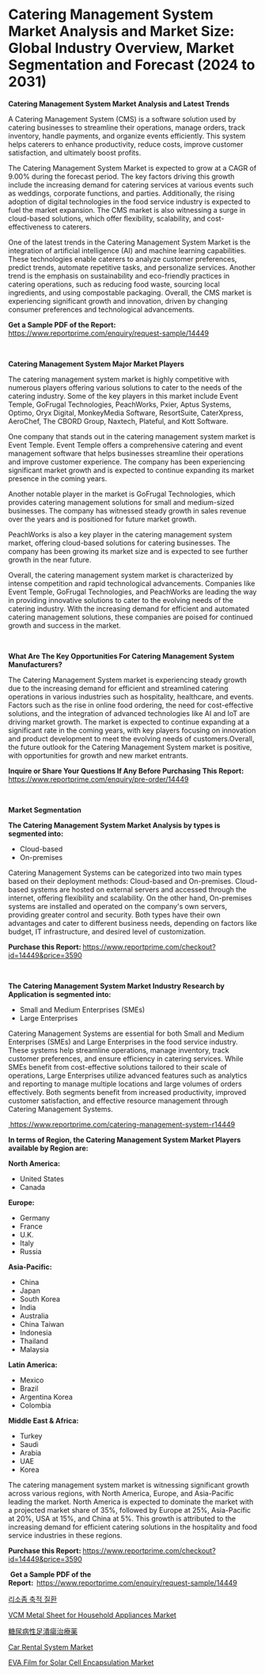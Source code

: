 <p><h1>Catering Management System Market Analysis and Market Size: Global Industry Overview, Market Segmentation and Forecast (2024 to 2031)</h1></p><p><strong>Catering Management System Market Analysis and Latest Trends</strong></p>
<p><p>A Catering Management System (CMS) is a software solution used by catering businesses to streamline their operations, manage orders, track inventory, handle payments, and organize events efficiently. This system helps caterers to enhance productivity, reduce costs, improve customer satisfaction, and ultimately boost profits.</p><p>The Catering Management System Market is expected to grow at a CAGR of 9.00% during the forecast period. The key factors driving this growth include the increasing demand for catering services at various events such as weddings, corporate functions, and parties. Additionally, the rising adoption of digital technologies in the food service industry is expected to fuel the market expansion. The CMS market is also witnessing a surge in cloud-based solutions, which offer flexibility, scalability, and cost-effectiveness to caterers.</p><p>One of the latest trends in the Catering Management System Market is the integration of artificial intelligence (AI) and machine learning capabilities. These technologies enable caterers to analyze customer preferences, predict trends, automate repetitive tasks, and personalize services. Another trend is the emphasis on sustainability and eco-friendly practices in catering operations, such as reducing food waste, sourcing local ingredients, and using compostable packaging. Overall, the CMS market is experiencing significant growth and innovation, driven by changing consumer preferences and technological advancements.</p></p>
<p><strong>Get a Sample PDF of the Report:&nbsp;</strong> <a href="https://www.reportprime.com/enquiry/request-sample/14449">https://www.reportprime.com/enquiry/request-sample/14449</a></p>
<p>&nbsp;</p>
<p><strong>Catering Management System Major Market Players</strong></p>
<p><p>The catering management system market is highly competitive with numerous players offering various solutions to cater to the needs of the catering industry. Some of the key players in this market include Event Temple, GoFrugal Technologies, PeachWorks, Pxier, Aptus Systems, Optimo, Oryx Digital, MonkeyMedia Software, ResortSuite, CaterXpress, AeroChef, The CBORD Group, Naxtech, Plateful, and Kott Software.</p><p>One company that stands out in the catering management system market is Event Temple. Event Temple offers a comprehensive catering and event management software that helps businesses streamline their operations and improve customer experience. The company has been experiencing significant market growth and is expected to continue expanding its market presence in the coming years.</p><p>Another notable player in the market is GoFrugal Technologies, which provides catering management solutions for small and medium-sized businesses. The company has witnessed steady growth in sales revenue over the years and is positioned for future market growth.</p><p>PeachWorks is also a key player in the catering management system market, offering cloud-based solutions for catering businesses. The company has been growing its market size and is expected to see further growth in the near future.</p><p>Overall, the catering management system market is characterized by intense competition and rapid technological advancements. Companies like Event Temple, GoFrugal Technologies, and PeachWorks are leading the way in providing innovative solutions to cater to the evolving needs of the catering industry. With the increasing demand for efficient and automated catering management solutions, these companies are poised for continued growth and success in the market.</p></p>
<p>&nbsp;</p>
<p><strong>What Are The Key Opportunities For Catering Management System Manufacturers?</strong></p>
<p><p>The Catering Management System market is experiencing steady growth due to the increasing demand for efficient and streamlined catering operations in various industries such as hospitality, healthcare, and events. Factors such as the rise in online food ordering, the need for cost-effective solutions, and the integration of advanced technologies like AI and IoT are driving market growth. The market is expected to continue expanding at a significant rate in the coming years, with key players focusing on innovation and product development to meet the evolving needs of customers.Overall, the future outlook for the Catering Management System market is positive, with opportunities for growth and new market entrants.</p></p>
<p><strong>Inquire or Share Your Questions If Any Before Purchasing This Report:</strong> <a href="https://www.reportprime.com/enquiry/pre-order/14449">https://www.reportprime.com/enquiry/pre-order/14449</a></p>
<p>&nbsp;</p>
<p><strong>Market Segmentation</strong></p>
<p><strong>The Catering Management System Market Analysis by types is segmented into:</strong></p>
<p><ul><li>Cloud-based</li><li>On-premises</li></ul></p>
<p><p>Catering Management Systems can be categorized into two main types based on their deployment methods: Cloud-based and On-premises. Cloud-based systems are hosted on external servers and accessed through the internet, offering flexibility and scalability. On the other hand, On-premises systems are installed and operated on the company's own servers, providing greater control and security. Both types have their own advantages and cater to different business needs, depending on factors like budget, IT infrastructure, and desired level of customization.</p></p>
<p><strong>Purchase this Report:&nbsp;</strong><a href="https://www.reportprime.com/checkout?id=14449&price=3590">https://www.reportprime.com/checkout?id=14449&price=3590</a></p>
<p>&nbsp;</p>
<p><strong>The Catering Management System Market Industry Research by Application is segmented into:</strong></p>
<p><ul><li>Small and Medium Enterprises (SMEs)</li><li>Large Enterprises</li></ul></p>
<p><p>Catering Management Systems are essential for both Small and Medium Enterprises (SMEs) and Large Enterprises in the food service industry. These systems help streamline operations, manage inventory, track customer preferences, and ensure efficiency in catering services. While SMEs benefit from cost-effective solutions tailored to their scale of operations, Large Enterprises utilize advanced features such as analytics and reporting to manage multiple locations and large volumes of orders effectively. Both segments benefit from increased productivity, improved customer satisfaction, and effective resource management through Catering Management Systems.</p></p>
<p><a href="https://www.reportprime.com/catering-management-system-r14449">&nbsp;https://www.reportprime.com/catering-management-system-r14449</a></p>
<p><strong>In terms of Region, the Catering Management System Market Players available by Region are:</strong></p>
<p>
    <p> <strong> North America: </strong>
        <ul>
            <li>United States</li>
            <li>Canada</li>
        </ul>
        </p> 
    <p> <strong> Europe: </strong>
        <ul>
            <li>Germany</li>
            <li>France</li>
            <li>U.K.</li>
            <li>Italy</li>
            <li>Russia</li>
        </ul>
        </p> 
    <p> <strong> Asia-Pacific: </strong>
        <ul>
            <li>China</li>
            <li>Japan</li>
            <li>South Korea</li>
            <li>India</li>
            <li>Australia</li>
            <li>China Taiwan</li>
            <li>Indonesia</li>
            <li>Thailand</li>
            <li>Malaysia</li>
        </ul>
        </p> 
    <p> <strong> Latin America: </strong>
        <ul>
            <li>Mexico</li>
            <li>Brazil</li>
            <li>Argentina Korea</li>
            <li>Colombia</li>
        </ul>
        </p> 
    <p> <strong> Middle East & Africa: </strong>
        <ul>
            <li>Turkey</li>
            <li>Saudi</li>
            <li>Arabia</li>
            <li>UAE</li>
            <li>Korea</li>
        </ul>
    </p>
    </p>
<p><p>The catering management system market is witnessing significant growth across various regions, with North America, Europe, and Asia-Pacific leading the market. North America is expected to dominate the market with a projected market share of 35%, followed by Europe at 25%, Asia-Pacific at 20%, USA at 15%, and China at 5%. This growth is attributed to the increasing demand for efficient catering solutions in the hospitality and food service industries in these regions.</p></p>
<p><strong>Purchase this Report: </strong><a href="https://www.reportprime.com/checkout?id=14449&price=3590">https://www.reportprime.com/checkout?id=14449&price=3590</a></p>
<p>&nbsp;<strong>Get a Sample PDF of the Report:&nbsp;&nbsp;</strong><a href="https://www.reportprime.com/enquiry/request-sample/14449">https://www.reportprime.com/enquiry/request-sample/14449</a></p>
<p><strong></strong></p>
<p><p><a href="https://medium.com/@joanacasper2001/%EB%A6%AC%EC%86%8C%EC%86%8C%EB%A7%90-%EC%A0%80%EC%9E%A5-%EC%A7%88%EB%B3%91-%EC%8B%9C%EC%9E%A5-%EB%B6%84%EC%84%9D-%EB%B3%B4%EA%B3%A0%EC%84%9C-%EC%A7%80%EC%97%AD-%EC%9C%A0%ED%98%95-%ED%9A%A8%EC%86%8C-%EB%8C%80%EC%B2%B4-%EC%9A%94%EB%B2%95-%EA%B8%B0%EC%A7%88-%EA%B0%90%EC%86%8C-%EC%9A%94%EB%B2%95-%EC%8B%9C%EC%8A%A4%ED%8B%B4-%EC%86%8C%EC%A7%84-%EC%9A%94%EB%B2%95-%EB%B0%8F-%EC%A0%81%EC%9A%A9-%EB%B3%91%EC%9B%90-%EC%99%B8%EB%9E%98-%EC%88%98%EC%88%A0-%EC%84%BC%ED%84%B0-%EC%97%90-%EB%8C%80%ED%95%9C-%EA%B8%80%EB%A1%9C%EB%B2%8C-%EC%9D%B8%EC%82%AC%EC%9D%B4%ED%8A%B8-309cf6db21f4">리소좀 축적 질환</a></p><p><a href="https://medium.com/@colin.burgess8756/an-in-depth-analysis-of-the-global-vcm-metal-sheet-for-household-appliances-market-scope-and-its-2009110fd012">VCM Metal Sheet for Household Appliances Market</a></p><p><a href="https://medium.com/@orlohagenes_12279/%E6%AC%A1%E3%81%AE%E6%96%87%E7%AB%A0%E3%82%92%E6%97%A5%E6%9C%AC%E8%AA%9E%E3%81%AB%E7%BF%BB%E8%A8%B3%E3%81%97%E3%81%A6%E3%81%8F%E3%81%A0%E3%81%95%E3%81%84-160%E3%83%9A%E3%83%BC%E3%82%B8%E3%81%AB%E3%82%8F%E3%81%9F%E3%82%8B-2024%E5%B9%B4%E3%81%8B%E3%82%892031%E5%B9%B4%E3%81%BE%E3%81%A7%E3%81%AE%E4%B8%96%E7%95%8C%E3%81%AE%E7%B3%96%E5%B0%BF%E7%97%85%E6%80%A7%E8%B6%B3%E6%BD%B0%E7%98%8D%E6%B2%BB%E7%99%82%E5%B8%82%E5%A0%B4%E3%81%AE%E3%83%88%E3%83%AC%E3%83%B3%E3%83%89%E3%81%AB%E9%96%A2%E3%81%99%E3%82%8B%E6%88%A6%E7%95%A5%E7%9A%84%E3%81%AA%E6%B4%9E%E5%AF%9F-179560733e10">糖尿病性足潰瘍治療薬</a></p><p><a href="https://github.com/susanjprice2023/Market-Research-Report-List-2/blob/main/car-rental-system-market.md">Car Rental System Market</a></p><p><a href="https://medium.com/@max.sanderson5645/emerging-trends-in-eva-film-for-solar-cell-encapsulation-market-global-outlook-and-future-d0539b655040">EVA Film for Solar Cell Encapsulation Market</a></p></p>